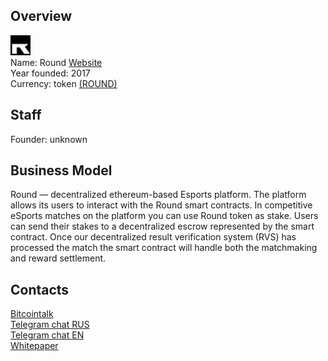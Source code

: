## Overview
![Round logo](../projects/logo/round.png)  
Name:  Round 
[Website](http://roundcoin.org/)  
Year founded:  2017  
Currency: token [(ROUND)](https://coinmarketcap.com/assets/round/)  
## Staff 
Founder: unknown 

## Business Model
Round — decentralized ethereum-based Esports platform. The platform allows its users to
interact with the Round smart contracts. In competitive eSports matches on the platform you can
use Round token as stake. Users can send their stakes to a decentralized escrow represented by the
smart contract. Once our decentralized result verification system (RVS) has processed the match the
smart contract will handle both the matchmaking and reward settlement.
## Contacts 
[Bitcointalk](https://bitcointalk.org/index.php?topic=1657439.0)   
[Telegram chat RUS]( https://t.me/joinchat/AAAAAAuWPdbT7uyimTvvQg)  
[Telegram chat EN]( https://t.me/joinchat/AAAAAA1joA0aUNDDsZwi2w)  
[Whitepaper](http://roundcoin.org/storage/white_paper.pdf)   

